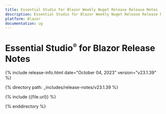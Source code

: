```yaml
---
title: Essential Studio for Blazor Weekly Nuget Release Release Notes  
description: Essential Studio for Blazor Weekly Nuget Release Release Notes 
platform: Blazor
documentation: ug
---
```


# Essential Studio<sup style="font-size:70%">&reg;</sup> for  Blazor  Release Notes  

{% include release-info.html date="October 04, 2023" version="v23.1.39" %} 

{% directory path: _includes/release-notes/v23.1.39 %}

{% include {{file.url}} %}

{% enddirectory %}

